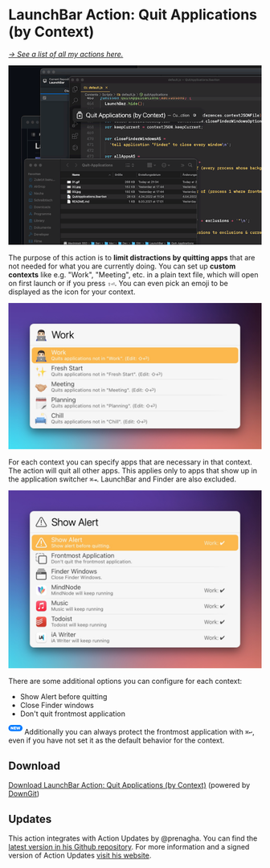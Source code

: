 # LaunchBar Action: Quit Applications (by Context)

*[→ See a list of all my actions here.](https://ptujec.github.io/launchbar)* 

<img src="01.gif" width="640"/> 

The purpose of this action is to **limit distractions by quitting apps** that are not needed for what you are currently doing. 
You can set up **custom contexts** like e.g. "Work", "Meeting", etc. in a plain text file, which will open on first launch or if you press `⇧⏎`. You can even pick an emoji to be displayed as the icon for your context. 

<img src="02.jpg" width="640"/>   

For each context you can specify apps that are necessary in that context. The action will quit all other apps. This applies only to apps that show up in the application switcher `⌘⇥`. LaunchBar and Finder are also excluded. 

<img src="03.jpg" width="640"/>   

There are some additional options you can configure for each context: 
- Show Alert before quitting
- Close Finder windows
- Don't quit frontmost application 

<svg xmlns="http://www.w3.org/2000/svg" id="new-icon" viewBox="0 0 28 19" width="28" height="19"><g transform="matrix(1.31579,0,0,1.31579,-2.44737,0)"><g transform="matrix(1.12,0,0,1,1.86,0)"><path d="M19,4.75c0,-2.622 -1.9,-4.75 -4.241,-4.75l-10.518,0c-2.341,0 -4.241,2.128 -4.241,4.75c0,2.622 1.9,4.75 4.241,4.75l10.518,0c2.341,0 4.241,-2.128 4.241,-4.75Z" style="fill:#007aff;"/></g><g transform="matrix(0.76,0,0,0.76,3,6.75016e-16)"><path d="M4.694,8.347c0,0.603 -0.308,0.951 -0.84,0.951c-0.537,-0 -0.854,-0.357 -0.854,-0.951l0,-4.093c0,-0.695 0.299,-1.052 0.88,-1.052c0.374,0 0.59,0.15 0.946,0.656l1.607,2.293l0.07,-0l0,-1.998c0,-0.603 0.308,-0.951 0.837,-0.951c0.537,0 0.858,0.352 0.858,0.951l-0,4.159c-0,0.643 -0.286,0.986 -0.828,0.986c-0.387,-0 -0.629,-0.159 -0.985,-0.674l-1.62,-2.328l-0.071,0l0,2.051Zm4.516,-0.026l0,-4.137c0,-0.581 0.352,-0.938 0.924,-0.938l2.822,0c0.391,0 0.673,0.299 0.673,0.713c-0,0.414 -0.282,0.709 -0.673,0.709l-1.919,-0l-0,0.946l1.844,0c0.356,0 0.598,0.264 0.598,0.647c0,0.383 -0.242,0.638 -0.598,0.638l-1.844,0l-0,0.933l1.892,0c0.418,0 0.7,0.286 0.7,0.713c-0,0.427 -0.282,0.709 -0.704,0.709l-2.791,-0c-0.572,-0 -0.924,-0.352 -0.924,-0.933Zm5.902,0.101l-1.069,-3.759c-0.066,-0.228 -0.102,-0.462 -0.102,-0.616c0,-0.502 0.361,-0.845 0.885,-0.845c0.489,0 0.766,0.299 0.915,0.982l0.595,2.706l0.083,0l0.656,-2.746c0.163,-0.673 0.423,-0.942 0.911,-0.942c0.489,0 0.766,0.282 0.924,0.942l0.656,2.746l0.088,0l0.546,-2.706c0.132,-0.669 0.431,-0.982 0.929,-0.982c0.515,0 0.871,0.339 0.871,0.828c0,0.158 -0.026,0.382 -0.062,0.501l-1.074,3.891c-0.162,0.585 -0.514,0.876 -1.065,0.876c-0.581,-0 -0.963,-0.282 -1.135,-0.938l-0.638,-2.411l-0.066,-0l-0.656,2.473c-0.15,0.559 -0.537,0.876 -1.074,0.876c-0.541,-0 -0.933,-0.22 -1.118,-0.876Z" style="fill:#fff;"/></g></g></svg> Additionally you can always protect the frontmost application with `⌘↩`, even if you have not set it as the default behavior for the context.

## Download

[Download LaunchBar Action: Quit Applications (by Context)](https://minhaskamal.github.io/DownGit/#/home?url=https://github.com/Ptujec/LaunchBar/tree/master/Quit-Applications) (powered by [DownGit](https://github.com/MinhasKamal/DownGit))

## Updates

This action integrates with Action Updates by @prenagha. You can find the [latest version in his Github repository](https://github.com/prenagha/launchbar). For more information and a signed version of Action Updates [visit his website](https://renaghan.com/launchbar/action-updates/).

